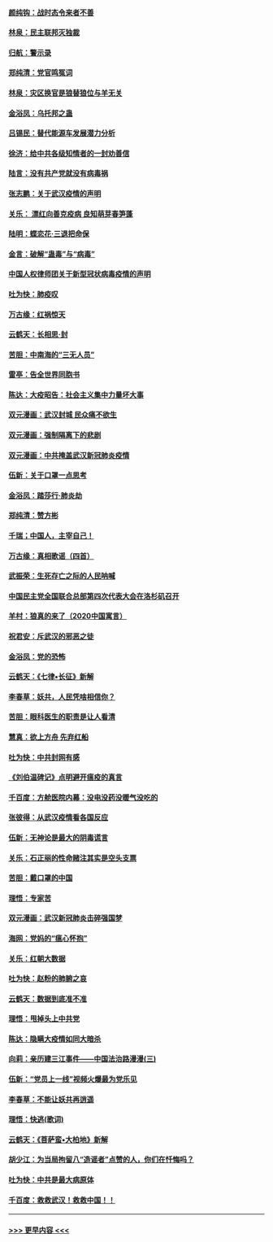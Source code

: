 #### [颜纯钩：战时态令来者不善](../pages/nsc993/n11872011.md?t=02161022) 
#### [林泉：民主联邦灭独裁](../pages/nsc993/n11870998.md?t=02161022) 
#### [归航：警示录](../pages/nsc993/n11870963.md?t=02161022) 
#### [郑纯清：党官鸣冤词](../pages/nsc993/n11870938.md?t=02161022) 
#### [林泉：灾区换官是狼替狼位与羊无关](../pages/nsc993/n11870896.md?t=02161022) 
#### [金浴凤：乌托邦之蛊](../pages/nsc993/n11870879.md?t=02161022) 
#### [吕锡民：替代能源车发展潜力分析](../pages/nsc993/n11870656.md?t=02161022) 
#### [徐济：给中共各级知情者的一封劝善信](../pages/nsc993/n11868561.md?t=02161022) 
#### [陆言：没有共产党就没有病毒祸](../pages/nsc993/n11868232.md?t=02161022) 
#### [张志鹏：关于武汉疫情的声明](../pages/nsc993/n11867182.md?t=02161022) 
#### [关乐： 漂红向善克疫病 良知萌芽春笋蓬](../pages/nsc993/n11865710.md?t=02161022) 
#### [陆明：蝶恋花‧三退把命保](../pages/nsc993/n11865673.md?t=02161022) 
#### [金言：破解“蛊毒”与“病毒”](../pages/nsc993/n11864103.md?t=02161022) 
#### [中国人权律师团关于新型冠状病毒疫情的声明](../pages/nsc993/n11864249.md?t=02161022) 
#### [吐为快：肺疫叹](../pages/nsc993/n11864027.md?t=02161022) 
#### [万古缘：红祸惊天](../pages/nsc993/n11864079.md?t=02161022) 
#### [云鹤天：长相思‧封](../pages/nsc993/n11864006.md?t=02161022) 
#### [苦胆：中南海的“三无人员”](../pages/nsc993/n11862997.md?t=02161022) 
#### [雷亭：告全世界同胞书](../pages/nsc993/n11862572.md?t=02161022) 
#### [陈达：大疫昭告：社会主义集中力量坏大事](../pages/nsc993/n11859419.md?t=02161022) 
#### [双元漫画：武汉封城 民众痛不欲生](../pages/nsc993/n11859287.md?t=02161022) 
#### [双元漫画：强制隔离下的悲剧](../pages/nsc993/n11859244.md?t=02161022) 
#### [双元漫画：中共掩盖武汉新冠肺炎疫情](../pages/nsc993/n11858249.md?t=02161022) 
#### [伍新：关于口罩一点思考](../pages/nsc993/n11859195.md?t=02161022) 
#### [金浴凤：踏莎行‧肺炎劫](../pages/nsc993/n11858227.md?t=02161022) 
#### [郑纯清：赞方彬](../pages/nsc993/n11856803.md?t=02161022) 
#### [千瑞；中国人，主宰自己！](../pages/nsc993/n11856793.md?t=02161022) 
#### [万古缘：真相歌谣（四首）](../pages/nsc993/n11856263.md?t=02161022) 
#### [武振荣：生死存亡之际的人民呐喊](../pages/nsc993/n11856256.md?t=02161022) 
#### [中国民主党全国联合总部第四次代表大会在洛杉矶召开](../pages/nsc993/n11856344.md?t=02161022) 
#### [羊村：狼真的来了（2020中国寓言）](../pages/nsc993/n11856229.md?t=02161022) 
#### [祝君安：斥武汉的邪恶之徒](../pages/nsc993/n11855861.md?t=02161022) 
#### [金浴凤：党的恐怖](../pages/nsc993/n11855849.md?t=02161022) 
#### [云鹤天：《七律▪长征》新解](../pages/nsc993/n11855479.md?t=02161022) 
#### [李春草：妖共，人民凭啥相信你？](../pages/nsc993/n11855196.md?t=02161022) 
#### [苦胆：眼科医生的职责是让人看清](../pages/nsc993/n11853840.md?t=02161022) 
#### [慧真：欲上方舟 先弃红船](../pages/nsc993/n11853483.md?t=02161022) 
#### [吐为快：中共封网有感](../pages/nsc993/n11852575.md?t=02161022) 
#### [《刘伯温碑记》点明避开瘟疫的真言](../pages/nsc993/n11852128.md?t=02161022) 
#### [千百度：方舱医院内幕：没电没药没暖气没吃的](../pages/nsc993/n11850211.md?t=02161022) 
#### [张彼得：从武汉疫情看各国反应](../pages/nsc993/n11850102.md?t=02161022) 
#### [伍新：无神论是最大的阴毒谎言](../pages/nsc993/n11846129.md?t=02161022) 
#### [关乐：石正丽的性命赌注其实是空头支票](../pages/nsc993/n11846109.md?t=02161022) 
#### [苦胆：戴口罩的中国](../pages/nsc993/n11845576.md?t=02161022) 
#### [理悟：专家苦](../pages/nsc993/n11845564.md?t=02161022) 
#### [双元漫画：武汉新冠肺炎击碎强国梦](../pages/nsc993/n11843320.md?t=02161022) 
#### [海网：党妈的“瘟心怀抱”](../pages/nsc993/n11840740.md?t=02161022) 
#### [关乐：红朝大数据](../pages/nsc993/n11840675.md?t=02161022) 
#### [吐为快：赵粉的肺腑之哀](../pages/nsc993/n11840618.md?t=02161022) 
#### [云鹤天：数据到底准不准](../pages/nsc993/n11840325.md?t=02161022) 
#### [理悟：甩掉头上中共党](../pages/nsc993/n11838826.md?t=02161022) 
#### [陈达：隐瞒大疫情如同大暗杀](../pages/nsc993/n11838771.md?t=02161022) 
#### [向莉：亲历建三江事件——中国法治路漫漫(三)](../pages/nsc993/n11831825.md?t=02161022) 
#### [伍新：“党员上一线”视频火爆最为党乐见](../pages/nsc993/n11838200.md?t=02161022) 
#### [李春草：不能让妖共再逍遥](../pages/nsc993/n11838102.md?t=02161022) 
#### [理悟：快逃(歌词)](../pages/nsc993/n11838083.md?t=02161022) 
#### [云鹤天：《菩萨蛮▪大柏地》新解](../pages/nsc993/n11838059.md?t=02161022) 
#### [胡少江：为当局拘留八“造谣者”点赞的人，你们在忏悔吗？](../pages/nsc993/n11836801.md?t=02161022) 
#### [吐为快：中共是最大病原体](../pages/nsc993/n11836748.md?t=02161022) 
#### [千百度：救救武汉！救救中国！！](../pages/nsc993/n11836145.md?t=02161022) 

----
#### [ >>> 更早内容 <<< ](../indexes/nsc993-earlier.md)
